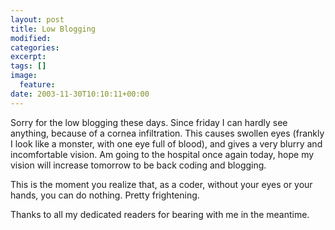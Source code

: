 ```yaml
---
layout: post
title: Low Blogging
modified:
categories:
excerpt:
tags: []
image:
  feature:
date: 2003-11-30T10:10:11+00:00
---
```


Sorry for the low blogging these days. Since friday I can hardly see anything, because of a cornea infiltration. This causes swollen eyes (frankly I look like a monster, with one eye full of blood), and gives a very blurry and incomfortable vision. Am going to the hospital once again today, hope my vision will increase tomorrow to be back coding and blogging.

This is the moment you realize that, as a coder, without your eyes or your hands, you can do nothing. Pretty frightening.

Thanks to all my dedicated readers for bearing with me in the meantime.
